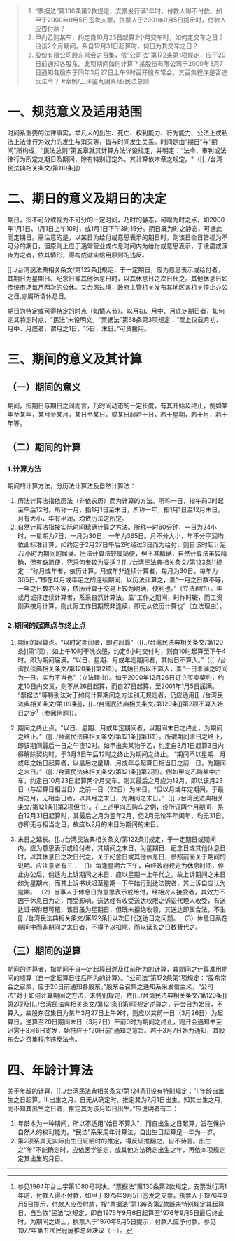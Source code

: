 >1. “票据法”第136条第2款规定，支票发行满1年时，付款人得不付款。如甲于2000年9月5日签发支票，执票人于2001年9月5日提示时，付款人应否付款？
>2. 甲向乙购某车，约定自10月23日起算2个月交车时，如何定交车之日？设该2个月期间，系自12月31日起算时，何日为其交车之日？
>3. 股份有限公司股东常会之召集，依“公司法”第172条第1项规定，应于20日前通知各股东。此项期间如何计算？某股份有限公司于2000年3月7日通知各股东于同年3月27日上午9时召开股东常会，其召集程序是否违反法令？ #案例/王泽鉴九阴真经/民法总则 

# 一、规范意义及适用范围
时间系重要的法律事实，举凡人的出生、死亡、权利能力、行为能力、公法上或私法上法律行为效力的发生与消灭等，皆与时间发生关系。时间是由“期日”与“期间”所构成，“民法总则”第五章就其计算方法详设规定，并明定：“法令、审判或法律行为所定之期日及期间，除有特别订定外，其计算依本章之规定。"（[[../台湾民法典相关条文/第119条]]）
# 二、期日的意义及期日的决定
期日，指不可分或视为不可分的一定时间，乃时的静态，可喻为时之点，如2000年1月1日、1月1日上午10时，或1月1日下午3时15分。期日既为时之静态，可据此而定期日。需注意的是，以某日为给付或意思表示的期日时，则该日全日皆视为不可分的期日，但原则上应于通常营业或作息时间内为给付或意思表示，于凌晨或深夜为之者，依其情形，得构成诚实信用原则的违反。

[[../台湾民法典相关条文/第122条]]规定，于一定期日，应为意思表示或给付者，其期日为星期日、纪念日或其他休息日时，以其休息日之次日代之。其他休息日如传统市场每月两次的公休。又台风过境，政府主管机关发布其地区各机关停止办公之日,亦属所谓休息日。

期日为特定或可得特定的时点（如情人节）。以月初、月中、月底定期日者，如何定其特定时点，“民法”未设明文，“票据法”第68条第3项规定：“票上仅载月初、月中、月底者，谓月之1日，15日，末日。”可资援用。
# 三、期间的意义及其计算
## （一）期间的意义
期间，指期日与期日之间而言，乃时间动态的一定长度，有其开始及终止，例如某年至某年，某月至某月，某日至某日，或某日起若干日，若干星期，若干月，若干年等。
## （二）期间的计算
### 1.计算方法
期间的计算方法，分历法计算法及自然计算法：
1. 历法计算法指依历法（非依农历）而为计算的方法。所称一日，指午前0时起至午后12时。所称一月，指1月1日至末日，所称一年，指1月1日至12月末日。月有大小，年有平润，均依历法之所定。
2. 自然计算法指按实际时间精确计算之方法。所称一时60分钟，一日为24小时，一星期为7日，一月为30日，一年为365日。月不分大小，年不分平润均依此标准计算，如约定于2月27日午后2时经过3日而为给付，则自该时起计足72小时为期间的届满。历法计算法较属简便，但不甚精确，自然计算法虽较精确，但有缺简便，究采何者较为妥适？[[../台湾民法典相关条文/第123条]]规定：“称月或年者，依历计算。月或年非连续计算者，每月为30日，每年为365日。”即在以月或年定之的连续期间，以历法计算之，盖“一月之日数不等，一年之日数亦不等，依历计算于交易上较为明确，便利也。”（立法理由）。年或月或非连续计算者，系采自然计算法。盖“工作之期间，时作时辍，而工资则系按月计算，则此际工作日期既非连续，即无从依历计算也”（立法理由）。
### 2.期间的起算点与终止点
1. 期间的起算点。“以时定期间者，即时起算”（[[../台湾民法典相关条文/第120条]]第1项），如上午10时干洗衣服，约定6小时交付时，则自10时起算至下午4时，即为期间届满。“以日、星期、月或年定期间者，其始日不算入。”（[[../台湾民法典相关条文/第120条]]第2项）。其始日所以不算入，盖“一日未满之时间为一日，实为不当也”（立法理由）。如于2000年12月26日订立买卖契约，约定10日内交货，则不从26日起算，而自27日起算，至2001年1月5日届满。
“票据法”等特别法对于如何计算期间之方法别无规定者，仍应适用[[../台湾民法典相关条文/第119条]]，[[../台湾民法典相关条文/第120条]]第2项不算入始日之定[^1]（参阅例题1）。

[^1]:参见1964年台上字第1080号判决。“票据法”第136条第2款规定，支票发行满1年时，付款人得不付款，如甲于1975年9月5日签发之支票，执票人于1976年9月5日提示，付款人应否付款，按“票据法”第136条第2款既未特别规定其起算日，自当依“民法“之规定，即自1975年9月6日起算至1976年9月5日最后终止时，为期间之终止，执票人于1976年9月5日提示，付款人应予付款。参见1977年第五次民庭庭推总会决议（一）。

2. 期间之终止点。“以日、星期、月或年定期间者，以期间末日之终止，为期间之终止。”（[[../台湾民法典相关条文/第121条]]第1项）。所谓期间末日之终止，即该期间最后一日之午夜12时。如甲出卖某物于乙，约定自3月1日起算3日内得解除契约时，于3月3日午后12时之终止为期间之终止。
“期间不以星期、月或年之始日起算者，以最后之星期、月或年与起算日相当日之前一日，为期间之末日。”（[[../台湾民法典相关条文/第121条]]第2项）。例如甲向乙购某中古车，约定自10月23日起算两个月交车，则其最后之月应为12月，即以该月23日（与起算日相当日）之前一日（22日）为末日。“但以月或年定期间，于最后之月，无相当日者，以其月之末日，为期间之末日。”（[[../台湾民法典相关条文/第121条]]第2项但书）。在上述甲向乙购车之例，设所订两个月期间，系自12月31日起算时，其最后之月为翌年2月，但2月无论平年闰年，均无31日，亦即无与相当之日，故应以2月的末日为期间的末日。

3. 末日之延长。[[../台湾民法典相关条文/第122条]]规定，于一定期日或期间内，应为意思表示或给付者，其期间之末日，为星期日、纪念日或其他休息日时，以其休息日之次日代之。关于纪念日或其他休息日，参照前面关于期间的说明。应注意者有三：
（1）每逢星期六下午，自经政府规定为休息时间，停止办公后，倘适为上诉期间之末日，应以星期一上午代之。故上诉期间之末日如为星期六，而其上诉书状迟至星期一下午始行到达法院者，其上诉自应认为逾期。
（2）当事人于休息日为意思表示或给付，经相对人接受者，其效力不因于休息日为之，而受影响。送达经有收受送达权限之诉讼代理人收受，有送达证书附卷可稽，该日虽为星期日，但既未拒绝收领，其送达即属合法，不生[[../台湾民法典相关条文/第122条]]以次日代送达日之问题。
（3）休息日系在期间中而非期间之末日者，不得予以扣除，而以延长之日数替代之。
## （三）期间的逆算
期间的逆算者，指期间于自一定起算日溯及往前所为的计算，其期间之计算准用期间的顺算（自一定起算日往后所为的计算）。“公司法”第172条第1项规定：“股东常会之召集，应于20日前通知各股东。”股东会召集之通知系采发信主义，“公司法”对于如何计算期间之方法，未特别规定，依[[../台湾民法典相关条文/第120条]]第2项及[[../台湾民法典相关条文/第121条]]第1项规定逆算之，开会日为始日，不算入，故股东召集日为某年3月27日上午9时，则应以其前一日（3月26日）为起算日，逆算至20日期间末日（3月7日）午前0时为期间之终止，则开会通知书至迟需于3月6日寄发，始符应于“20日前”通知之意旨。若于3月7日始为通知，其股东会之召集程序违反法令。
# 四、年龄计算法
关于年龄的计算，[[../台湾民法典相关条文/第124条]]设有特别规定："I.年龄自出生之日起算。II.出生之月、日无从确定时，推定其为7月1日出生。知其出生之月，而不知其出生之日者，推定其为该月15日出生。”应说明者有二：
1. 年龄本为一种期间，所以不适用“始日不算入”，而自出生之日起算，旨在保护自然人的权利能力。“民法”系采周年计算法，自出生日起算足一年为一岁。
2. 第2项系属无实际出生日证明时的推定，得反证推翻之，自不待言。出生之“年”不能确定时，应依医学鉴定，或其他方法确定出生之年，再依本项规定定其出生的月日。
___